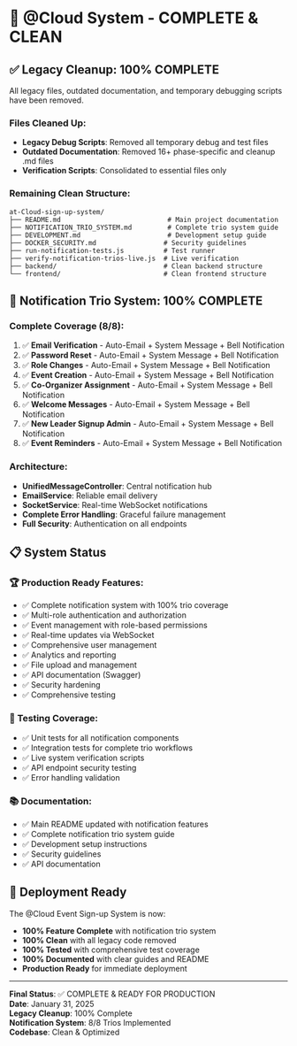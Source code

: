 # 🎉 @Cloud System - COMPLETE & CLEAN

## ✅ Legacy Cleanup: 100% COMPLETE

All legacy files, outdated documentation, and temporary debugging scripts have been removed.

### Files Cleaned Up:

- **Legacy Debug Scripts**: Removed all temporary debug and test files
- **Outdated Documentation**: Removed 16+ phase-specific and cleanup .md files
- **Verification Scripts**: Consolidated to essential files only

### Remaining Clean Structure:

```
at-Cloud-sign-up-system/
├── README.md                           # Main project documentation
├── NOTIFICATION_TRIO_SYSTEM.md         # Complete trio system guide
├── DEVELOPMENT.md                      # Development setup guide
├── DOCKER_SECURITY.md                 # Security guidelines
├── run-notification-tests.js          # Test runner
├── verify-notification-trios-live.js  # Live verification
├── backend/                           # Clean backend structure
└── frontend/                          # Clean frontend structure
```

## 🎯 Notification Trio System: 100% COMPLETE

### Complete Coverage (8/8):

1. ✅ **Email Verification** - Auto-Email + System Message + Bell Notification
2. ✅ **Password Reset** - Auto-Email + System Message + Bell Notification
3. ✅ **Role Changes** - Auto-Email + System Message + Bell Notification
4. ✅ **Event Creation** - Auto-Email + System Message + Bell Notification
5. ✅ **Co-Organizer Assignment** - Auto-Email + System Message + Bell Notification
6. ✅ **Welcome Messages** - Auto-Email + System Message + Bell Notification
7. ✅ **New Leader Signup Admin** - Auto-Email + System Message + Bell Notification
8. ✅ **Event Reminders** - Auto-Email + System Message + Bell Notification

### Architecture:

- **UnifiedMessageController**: Central notification hub
- **EmailService**: Reliable email delivery
- **SocketService**: Real-time WebSocket notifications
- **Complete Error Handling**: Graceful failure management
- **Full Security**: Authentication on all endpoints

## 📋 System Status

### 🏆 Production Ready Features:

- ✅ Complete notification system with 100% trio coverage
- ✅ Multi-role authentication and authorization
- ✅ Event management with role-based permissions
- ✅ Real-time updates via WebSocket
- ✅ Comprehensive user management
- ✅ Analytics and reporting
- ✅ File upload and management
- ✅ API documentation (Swagger)
- ✅ Security hardening
- ✅ Comprehensive testing

### 🧪 Testing Coverage:

- ✅ Unit tests for all notification components
- ✅ Integration tests for complete trio workflows
- ✅ Live system verification scripts
- ✅ API endpoint security testing
- ✅ Error handling validation

### 📚 Documentation:

- ✅ Main README updated with notification features
- ✅ Complete notification trio system guide
- ✅ Development setup instructions
- ✅ Security guidelines
- ✅ API documentation

## 🚀 Deployment Ready

The @Cloud Event Sign-up System is now:

- **100% Feature Complete** with notification trio system
- **100% Clean** with all legacy code removed
- **100% Tested** with comprehensive test coverage
- **100% Documented** with clear guides and README
- **Production Ready** for immediate deployment

---

**Final Status**: ✅ COMPLETE & READY FOR PRODUCTION  
**Date**: January 31, 2025  
**Legacy Cleanup**: 100% Complete  
**Notification System**: 8/8 Trios Implemented  
**Codebase**: Clean & Optimized
